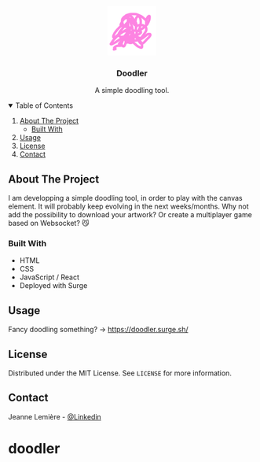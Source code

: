 
<p align="center">
  <a href="https://github.com/jeanne-lemiere/doodler">
    <img src="src/assets/logo.png" alt="Logo" width="100" height="100">
  </a>

  <h3 align="center">Doodler</h3>

  <p align="center">
    A simple doodling tool.
  </p>
</p>

<!-- TABLE OF CONTENTS -->
<details open="open">
  <summary>Table of Contents</summary>
  <ol>
    <li>
      <a href="#about-the-project">About The Project</a>
      <ul>
        <li><a href="#built-with">Built With</a></li>
      </ul>
    </li>
    <li><a href="#usage">Usage</a></li>
    <li><a href="#license">License</a></li>
    <li><a href="#contact">Contact</a></li>
  </ol>
</details>

<!-- ABOUT THE PROJECT -->
## About The Project

I am developping a simple doodling tool, in order to play with the canvas element.
It will probably keep evolving in the next weeks/months.
Why not add the possibility to download your artwork? Or create a multiplayer game based on Websocket? 😼

### Built With

* HTML
* CSS
* JavaScript / React
* Deployed with Surge

<!-- USAGE EXAMPLES -->
## Usage

Fancy doodling something? → https://doodler.surge.sh/


<!-- LICENSE -->
## License

Distributed under the MIT License. See `LICENSE` for more information.



<!-- CONTACT -->
## Contact

Jeanne Lemière - [@Linkedin](https://www.linkedin.com/in/jeanne-lemi%C3%A8re-a4b36a1bb/)
# doodler
